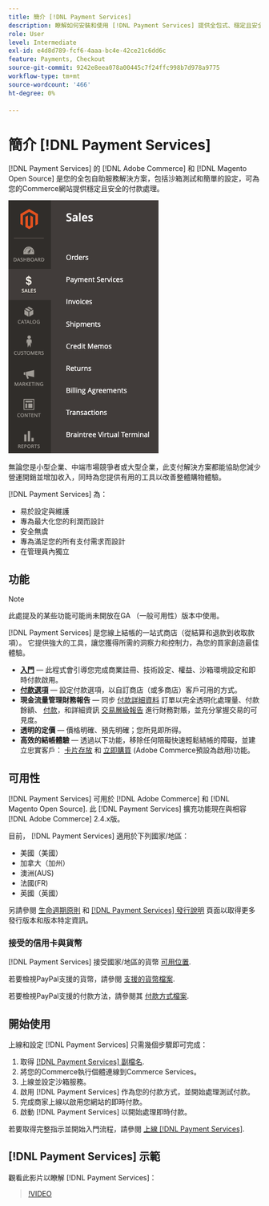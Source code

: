 ```yaml
---
title: 簡介 [!DNL Payment Services]
description: 瞭解如何安裝和使用 [!DNL Payment Services] 提供全包式、穩定且安全的支付處理解決方案，適合您的 [!DNL Adobe Commerce] 和 [!DNL Magento Open Source] 網站。
role: User
level: Intermediate
exl-id: e4d8d789-fcf6-4aaa-bc4e-42ce21c6dd6c
feature: Payments, Checkout
source-git-commit: 9242e8eea078a00445c7f24ffc998b7d978a9775
workflow-type: tm+mt
source-wordcount: '466'
ht-degree: 0%

---
```


# 簡介 [!DNL Payment Services]

[!DNL Payment Services] 的 [!DNL Adobe Commerce] 和 [!DNL Magento Open Source] 是您的全包自助服務解決方案，包括沙箱測試和簡單的設定，可為您的Commerce網站提供穩定且安全的付款處理。

![[!DNL Payment Services] 擴充功能管理員檢視](assets/admin-view.png)

無論您是小型企業、中端市場競爭者或大型企業，此支付解決方案都能協助您減少營運開銷並增加收入，同時為您提供有用的工具以改善整體購物體驗。

[!DNL Payment Services] 為：

* 易於設定與維護
* 專為最大化您的利潤而設計
* 安全無虞
* 專為滿足您的所有支付需求而設計
* 在管理員內獨立

## 功能

>[!NOTE]
>
>此處提及的某些功能可能尚未開放在GA （一般可用性）版本中使用。

[!DNL Payment Services] 是您線上結帳的一站式商店（從結算和退款到收取款項）。 它提供強大的工具，讓您獲得所需的洞察力和控制力，為您的買家創造最佳體驗。

* [**入門**](onboard.md) — 此程式會引導您完成商業註冊、技術設定、權益、沙箱環境設定和即時付款啟用。
* [**付款選項**](payments-options.md) — 設定付款選項，以自訂商店（或多商店）客戶可用的方式。
* **現金流量管理財務報告** — 同步 [付款詳細資料](order-payment-status.md) 訂單以完全透明化處理量、付款餘額、 [付款](payouts.md)，和詳細資訊 [交易層級報告](transactions.md) 進行財務對賬，並充分掌握交易的可見度。
* **透明的定價** — 價格明確、預先明確；您所見即所得。
* **高效的結帳體驗** — 透過以下功能，移除任何阻礙快速輕鬆結帳的障礙，並建立忠實客戶： [卡片存放](https://experienceleague-review.com/docs/commerce-merchant-services/payment-services/payments-checkout/vaulting.html) 和 [立即購買](https://experienceleague.adobe.com/docs/commerce-admin/stores-sales/point-of-purchase/checkout-instant-purchase.html) (Adobe Commerce預設為啟用)功能。

## 可用性

[!DNL Payment Services] 可用於 [!DNL Adobe Commerce] 和 [!DNL Magento Open Source]. 此 [!DNL Payment Services] 擴充功能現在與相容 [!DNL Adobe Commerce] 2.4.x版。

目前， [!DNL Payment Services] 適用於下列國家/地區：

* 美國（美國）
* 加拿大（加州）
* 澳洲(AUS)
* 法國(FR)
* 英國（英國）

另請參閱 [生命週期原則](https://experienceleague.adobe.com/docs/commerce-operations/release/planning/lifecycle-policy.html) 和 [[!DNL Payment Services] 發行說明](release-notes.md) 頁面以取得更多發行版本和版本特定資訊。

### 接受的信用卡與貨幣

[!DNL Payment Services] 接受國家/地區的貨幣 [可用位置](#availability).

若要檢視PayPal支援的貨幣，請參閱 [支援的貨幣檔案](https://developer.paypal.com/docs/reports/reference/paypal-supported-currencies/).

若要檢視PayPal支援的付款方法，請參閱其 [付款方式檔案](https://developer.paypal.com/docs/checkout/payment-methods/).

## 開始使用

上線和設定 [!DNL Payment Services] 只需幾個步驟即可完成：

1. 取得 [[!DNL Payment Services] 副檔名](install.md).
1. 將您的Commerce執行個體連線到Commerce Services。
1. 上線並設定沙箱服務。
1. 啟用 [!DNL Payment Services] 作為您的付款方式，並開始處理測試付款。
1. 完成商家上線以啟用您網站的即時付款。
1. 啟動 [!DNL Payment Services] 以開始處理即時付款。

若要取得完整指示並開始入門流程，請參閱 [上線 [!DNL Payment Services]](onboard.md).

## [!DNL Payment Services] 示範

觀看此影片以瞭解 [!DNL Payment Services]：

>[!VIDEO](https://video.tv.adobe.com/v/343990?quality=12)
